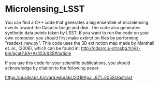 # Microlensing_LSST

You can find a C++  code that generates a big ensemble of microlensing events toward the Galactic bulge and disk. The code also generates synthetic data points 
taken by LSST. 
If you want to run the code on your own computer, you should first make extinction files by performing  "readext_new.py".  This code uses the 3D extinction map
made by Marshall et.  al., (2006), which can be found in: http://cdsarc.u-strasbg.fr/viz-bin/qcat?J/A+A/453/635#/article

If you use this code for your scientific publications, you should acknowledge by citation to the following paper:  

https://ui.adsabs.harvard.edu/abs/2019ApJ...871..205S/abstract
